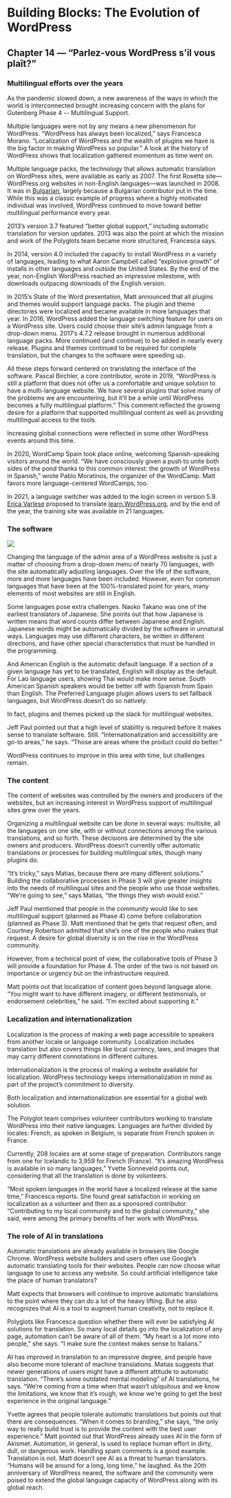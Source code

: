 # Building Blocks: The Evolution of WordPress 
## Chapter 14 — “Parlez-vous WordPress s’il vous plaît?”
### Multilingual efforts over the years
As the pandemic slowed down, a new awareness of the ways in which the world is interconnected brought increasing concern with the plans for Gutenberg Phase 4 -- Multilingual Support. 

Multiple languages were not by any means a new phenomenon for WordPress. “WordPress has always been localized,” says Francesca Morano. “Localization of WordPress and the wealth of plugins we have is the big factor in making WordPress so popular.” A look at the history of WordPress shows that localization gathered momentum as time went on. 

Multiple language packs, the technology that allows automatic translation on WordPress sites, were available as early as 2007. The first Rosetta site—WordPress.org websites in non-English languages—was launched in 2008. It was in [Bulgarian](https://br.wordpress.org), largely because a Bulgarian contributor put in the time. While this was a classic example of progress where a highly motivated individual was involved, WordPress continued to move toward better multilingual performance every year.

2013’s version 3.7 featured “better global support,” including automatic translation for version updates. 2013 was also the point at which the mission and work of the Polyglots team became more structured, Francesca says.

In 2014, version 4.0 included the capacity to install WordPress in a variety of languages, leading to what Aaron Campbell called “explosive growth” of installs in other languages and outside the United States. By the end of the year, non-English WordPress reached an impressive milestone, with downloads outpacing downloads of the English version. 

In 2015’s State of the Word presentation, Matt announced that all plugins and themes would support language packs. The plugin and theme directories were localized and became available in more languages that year. In 2016, WordPress added the language switching feature for users on a WordPress site. Users could choose their site’s admin language from a drop-down menu. 2017’s 4.7.2 release brought in numerous additional language packs. More continued (and continue) to be added in nearly every release. Plugins and themes continued to be required for complete translation, but the changes to the software were speeding up.

All these steps forward centered on translating the interface of the software. Pascal Birchler, a core contributor, wrote in 2019, “WordPress is still a platform that does not offer us a comfortable and unique solution to have a multi-language website. We have several plugins that solve many of the problems we are encountering, but it’ll be a while until WordPress becomes a fully multilingual platform.” This comment reflected the growing desire for a platform that supported multilingual content as well as providing multilingual access to the tools.

Increasing global connections were reflected in some other WordPress events around this time. 

In 2020, WordCamp Spain took place online, welcoming Spanish-speaking visitors around the world. “We have consciously given a push to unite both sides of the pond thanks to this common interest: the growth of WordPress in Spanish,” wrote Pablo Moratinos, the organizer of the WordCamp. Matt favors more language-centered WordCamps, too. 

In 2021, a language switcher was added to the login screen in version 5.9. [Erica Varlese](https://profiles.wordpress.org/evarlese/) proposed to translate [learn.WordPress.org](http://learn.WordPress.org), and by the end of the year, the training site was available in 21 languages. 

### The software

![](https://make.wordpress.org/marketing/files/2023/04/Software-in-translation.png)

Changing the language of the admin area of a WordPress website is just a matter of choosing from a drop-down menu of nearly 70 languages, with the site automatically adjusting languages. Over the life of the software, more and more languages have been included. However, even for common languages that have been at the 100%-translated point for years, many elements of most websites are still in English. 

Some languages pose extra challenges. Naoko Takano was one of the earliest translators of Japanese. She points out that how Japanese is written means that word counts differ between Japanese and English. Japanese words might be automatically divided by the software in unnatural ways. Languages may use different characters, be written in different directions, and have other special characteristics that must be handled in the programming.

And American English is the automatic default language. If a section of a given language has yet to be translated, English will display as the default. For Lao language users, showing Thai would make more sense. South American Spanish speakers would be better off with Spanish from Spain than English. The Preferred Language plugin allows users to set fallback languages, but WordPress doesn’t do so natively. 

In fact, plugins and themes picked up the slack for multilingual websites. 

Jeff Paul pointed out that a high level of stability is required before it makes sense to translate software. Still. “Internationalization and accessibility are go-to areas,” he says. “Those are areas where the product could do better.” 

WordPress continues to improve in this area with time, but challenges remain.

### The content

The content of websites was controlled by the owners and producers of the websites, but an increasing interest in WordPress support of multilingual sites grew over the years.

Organizing a multilingual website can be done in several ways: multisite, all the languages on one site, with or without connections among the various translations, and so forth. These decisions are determined by the site owners and producers. WordPress doesn’t currently offer automatic translations or processes for building multilingual sites, though many plugins do.

“It’s tricky,” says Matias, because there are many different solutions.” Building the collaborative processes in Phase 3 will give greater insights into the needs of multilingual sites and the people who use those websites. “We’re going to see,” says Matias, “the things they wish would exist.”

Jeff Paul mentioned that people in the community would like to see multilingual support (planned as Phase 4) come before collaboration (planned as Phase 3). Matt mentioned that he gets that request often, and Courtney Robertson admitted that she’s one of the people who makes that request. A desire for global diversity is on the rise in the WordPress community.

However, from a technical point of view, the collaborative tools of Phase 3 will provide a foundation for Phase 4. The order of the two is not based on importance or urgency but on the infrastructure required.

Matt points out that localization of content goes beyond language alone. “You might want to have different imagery, or different testimonials, or endorsement celebrities,” he said. “I’m excited about supporting it.”

### Localization and internationalization 

Localization is the process of making a web page accessible to speakers from another locale or language community. Localization includes translation but also covers things like local currency, laws, and images that may carry different connotations in different cultures. 

Internationalization is the process of making a website available for localization. WordPress technology keeps internationalization in mind as part of the project’s commitment to diversity. 

Both localization and internationalization are essential for a global web solution. 

The Polyglot team comprises volunteer contributors working to translate WordPress into their native languages. Languages are further divided by locales: French, as spoken in Belgium, is separate from French spoken in France. 

Currently, 208 locales are at some stage of preparation. Contributors range from one for Icelandic to 3,959 for French (France). “It’s amazing WordPress is available in so many languages,” Yvette Sonneveld points out, considering that all the translation is done by volunteers. 

“Most spoken languages in the world have a localized release at the same time,” Francesca reports. She found great satisfaction in working on localization as a volunteer and then as a sponsored contributor. “Contributing to my local community and to the global community,” she said, were among the primary benefits of her work with WordPress. 

### The role of AI in translations

Automatic translations are already available in browsers like Google Chrome. WordPress website builders and users often use Google’s automatic translating tools for their websites. People can now choose what language to use to access any website. 
So could artificial intelligence take the place of human translators?

Matt expects that browsers will continue to improve automatic translations to the point where they can do a lot of the heavy lifting. But he also recognizes that AI is a tool to augment human creativity, not to replace it. 

Polyglots like Francesca question whether there will ever be satisfying AI solutions for translation. So many local details go into the localization of any page, automation can’t be aware of all of them. “My heart is a lot more into people,” she says. “I make sure the context makes sense to Italians.”

AI has improved in translation to an impressive degree, and people have also become more tolerant of machine translations. Matias suggests that newer generations of users might have a different attitude to automatic translation. “There’s some outdated mental modeling” of AI translations, he says. “We’re coming from a time when that wasn’t ubiquitous and we know the limitations, we know that it’s rough, we know we’re going to get the best experience in the original language.” 

Yvette agrees that people tolerate automatic translations but points out that there are consequences. “When it comes to branding,” she says, “the only way to really build trust is to provide the content with the best user experience.”
Matt pointed out that WordPress already uses AI in the form of Akismet. Automation, in general, is used to replace human effort in dirty, dull, or dangerous work. Handling spam comments is a good example. Translation is not. Matt doesn’t see AI as a threat to human translators. “Humans will be around for a long, long time,” he laughed.
As the 20th anniversary of WordPress neared, the software and the community were poised to extend the global language capacity of WordPress along with its global reach.

